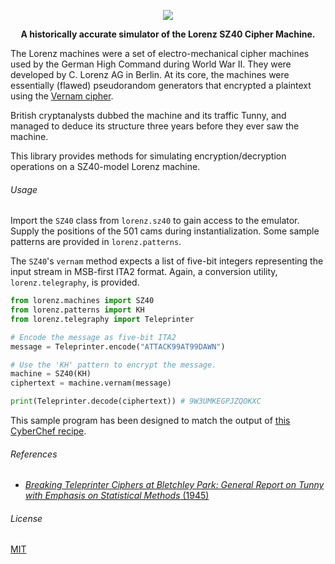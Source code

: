 <p align="center">
  <img src="https://upload.wikimedia.org/wikipedia/commons/3/3e/C._Lorenz_logo.png">
</p>

<p align="center">
  <b>A historically accurate simulator of the Lorenz SZ40 Cipher Machine.</b>
</p>

The Lorenz machines were a set of electro-mechanical cipher machines used by the German High Command during World War II. They were developed by C. Lorenz AG in Berlin. At its core, the machines were essentially (flawed) pseudorandom generators that encrypted a plaintext using the [Vernam cipher](https://en.wikipedia.org/wiki/Gilbert_Vernam#The_Vernam_cipher).

British cryptanalysts dubbed the machine and its traffic Tunny, and managed to deduce its structure three years before they ever saw the machine.

This library provides methods for simulating encryption/decryption operations on a SZ40-model Lorenz machine.

###### Usage

Import the `SZ40` class from `lorenz.sz40` to gain access to the emulator. Supply the positions of the 501 cams during instantialization. Some sample patterns are provided in `lorenz.patterns`.

The `SZ40`'s `vernam` method expects a list of five-bit integers representing the input stream in MSB-first ITA2 format. Again, a conversion utility, `lorenz.telegraphy`, is provided.

```python
from lorenz.machines import SZ40
from lorenz.patterns import KH
from lorenz.telegraphy import Teleprinter

# Encode the message as five-bit ITA2
message = Teleprinter.encode("ATTACK99AT99DAWN")

# Use the 'KH' pattern to encrypt the message.
machine = SZ40(KH)
ciphertext = machine.vernam(message)

print(Teleprinter.decode(ciphertext)) # 9W3UMKEGPJZQOKXC
```

This sample program has been designed to match the output of [this CyberChef recipe](https://gchq.github.io/CyberChef/#recipe=Lorenz('SZ40','Custom',false,'Send','ITA2','Plaintext','5/8/9',1,1,1,1,1,1,1,1,1,1,1,1,'x.x...xx.x.x..xxx.x.x.xxxx.x.x.x.x.x..x.xx.','x.xx.x.xxx..x.x.x..x.xx.x.xxx.x....x.xx.x.x.x..','x.x.x.x..xxx....x.x.xx.x.x.x..xxx.x.x..x.x.xx..x.x.','..xx...xxxxx.x.x.xx...x.xx.x.x..x.x.xx.x..x.x.x.x.x.x','.xx...xx.x..x.xx.x...x.x.x.x.x.x.x.x.xx..xxxx.x.x...xx.x..x','.x.x.x.x.x.x...x.x.x...x.x.x...x.x...','..xxxx.xxxx.xxx.xxxx.xx....xxx.xxxx.xxxx.xxxx.xxxx.xxx.xxxx..','..x...xxx.x.xxxx.x...x.x..xxx....xx.xxxx.','.x..xxx...x.xxxx..xx..x..xx.xx.','...xx..x.xxx...xx...xx..xx.xx','.xx..x..xxxx..xx.xxx....x.','.xx..xx....xxxx.x..x.x.')&input=QVRUQUNLOTlBVDk5REFXTg).

###### References

* [*Breaking Teleprinter Ciphers at Bletchley Park: General Report on Tunny with Emphasis on Statistical Methods* (1945)](https://doi.org/10.1002/9781119061601)

###### License

[MIT](https://choosealicense.com/licenses/mit/)
